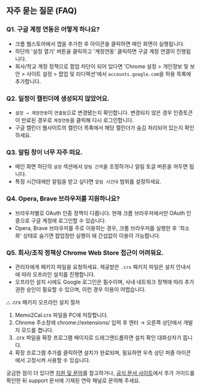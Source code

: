 ## 자주 묻는 질문 (FAQ)

### Q1. 구글 계정 연동은 어떻게 하나요?

-   크롬 웹스토어에서 앱을 추가한 후 아이콘을 클릭하면 메인 화면이 실행됩니다.
-   하단의 '설정 열기' 버튼을 클릭하고 '계정연동' 클릭하면 구글 계정 연결이 진행됩니다.
-   회사/학교 계정 정책으로 팝업 차단이 되어 있다면 'Chrome 설정 > 개인정보 및 보안 > 사이트 설정 > 팝업 및 리디렉션'에서 `accounts.google.com`을 허용 목록에 추가합니다.

### Q2. 일정이 캘린더에 생성되지 않았어요.

-   `설정 → 계정연동`이 `연결됨`으로 변경됐는지 확인합니다. 변경되지 않은 경우 인증토큰이 만료된 경우로 `계정연동`을 클릭해 다시 로그인합니다.
-   구글 캘린더 웹사이트의 캘린더 목록에서 해당 캘린더가 숨김 처리되어 있는지 확인하세요.

### Q3. 알림 창이 너무 자주 떠요.

-   메인 화면 하단의 `설정` 섹션에서 `알림 간격`을 조정하거나 알림 토글 버튼을 꺼두면 됩니다.
-   특정 시간대에만 알림을 받고 싶다면 `알림 시간대` 범위를 설정하세요.

### Q4. Opera, Brave 브라우저를 지원하나요?

-   브라우저별로 OAuth 인증 정책이 다릅니다. 현재 크롬 브라우저에서만 OAuth 인증으로 구글 계정에 로그인할 수 있습니다.
-   Opera, Brave 브라우저를 주로 이용하는 경우, 크롬 브라우저를 실행한 후 '최소화' 상태로 숨기면 팝업창만 실행이 돼 간섭없이 이용이 가능합니다.

### Q5. 회사/조직 정책상 Chrome Web Store 접근이 어려워요.

-   관리자에게 패키지 파일을 요청하세요. 제공받은 `.crx` 패키지 파일은 설치 안내서에 따라 오프라인 설치를 진행합니다.
-   오프라인 설치 시에도 Google 로그인은 필수이며, 사내 네트워크 정책에 따라 추가 권한 승인이 필요할 수 있으며, 이런 경우 이용이 어렵습니다.

⛬ .crx 패키지 오프라인 설치 절차

1. Memo2Cal.crx 파일을 PC에 저장합니다.
2. Chrome 주소창에 chrome://extensions/ 입력 후 엔터 → 오른쪽 상단에서 개발자 모드를 켭니다.
3. .crx 파일을 확장 프로그램 페이지로 드래그앤드롭하면 설치 확인 대화상자가
   뜹니다.
4. 확장 프로그램 추가를 클릭하면 설치가 완료되며, 필요하면 우측 상단 퍼즐
   아이콘에서 고정시켜 사용할 수 있습니다.

궁금한 점이 더 있다면 [지원 및 문의](./support.md)를 참고하거나, [공식 문서 사이트](https://master-kwon.github.io/)에서 추가 가이드를 확인한 뒤 support 문서에 기재된 연락 채널로 문의해 주세요.
